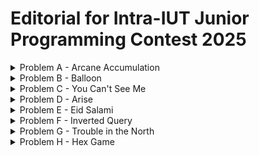 # Editorial for Intra-IUT Junior Programming Contest 2025

<details>
<summary>Problem A - Arcane Accumulation</summary>

Problem Setter: [Jannatul Fardus Rakhi](https://codeforces.com/profile/sectumsemprra)

Difficulty: Medium-Hard

Tag(s): Greedy

<details>
<summary> Hint 1</summary>

You only need the final total magical potential, not the entire lineup of wizards.

</details>

<details>
<summary> Hint 2</summary>

Focus on the effect of the spell, not the entire cloning process.

</details>

<details>
<summary> Hint 3</summary>

What would be the optimal strategy for $k = 1$?

</details>

<details>
<summary> Hint 4</summary>

Only the original wizards' clones survive. Since clones of clones do not survive, it's easier to think of them as not being created in the first place.

</details>

<details>
<summary> Hint 5</summary>

Even though a cloned wizard can cast the spell, the effect of a clone casting the spell is identical to the first original wizard to his right casting it. So it's easier to not consider clones among candidates who can cast the spell.

</details>

<details>
<summary>Solution</summary>

Let's begin by understanding what happens when the **Cloning Spell** is used **once**.

When the _i-th_ wizard casts the spell:

- All _original_ wizards from position $1$ to $(i - 1)$ are cloned.
- These clones are inserted immediately before wizard $i$.
- The rest shift right accordingly.
- The overall effect of the spell is that a **segment** (prefix) of original wizards are cloned and added to the lineup.
- The cloned segment adds $(a_1 + \dots + a_{i - 1})$ to the total magical potential. This is exactly the **prefix sum** of the array up to index $(i - 1)$, i.e., $prefixSum[i - 1]$.

---

Imagine you're allowed to **cast the spell only once**. To get the **maximum benefit**, you'd want to clone the segment of wizards with the **largest possible prefix sum**.

So:

- Consider $prefixSum[0] = 0$.
- For every $i$ from $1$ to $n$, compute $prefixSum[i] = \sum_{j=1}^{i} (a_j) = prefixSum[i - 1] + a_i$.
- Try every $i$ from $1$ to $n$, and choose the maximum value $prefixSum[i - 1]$.
- This value is the **gain** from one spell. Add it to $prefixSum[n]$ to get the final magical potential.
- Notice that you cannot get $prefixSum[n]$ as gain because nobody can make a clone of the last wizard.

---

Now what happens when you can cast the spell **up to $k$ times**?

Here's the key insight:

- Clones **can't be cloned** again.
- Whenever a spell is cast, the new wizards added to the lineup (and survive) will always be a **segment** (prefix) of the original wizard lineup.

Thus:

- The **gain from each additional spell** is **fixed** once you pick the best wizard $i$.
- So if you pick the best $i$, you can gain $prefixSum[i - 1]$ from each of the $k$ spells.

---

Final Formula:

- Let
  $\text{initialSum} = \sum_{i = 1}^{n } (a_i) = prefixSum[n]$

- Let
  $\text{maxPrefixSum} = \max(\text{prefixSum}[0], \text{prefixSum}[1], \dots, \text{prefixSum}[n - 1])$

Then, the total magical potential after applying the cloning spell up to $k$ times is given by:

$\large\text{answer} = \text{initialSum} + k \times \text{maxPrefixSum}$

Time Complexity = $O(n)$

**P.S.: The witches won the fight because all wizards must die.**

# Code

```cpp
#include <bits/stdc++.h>
using namespace std;
#define ll long long

int main() {
   ios::sync_with_stdio(0);
   cin.tie(0);

   ll t = 1;
   cin >> t;

   while (t--) {
       ll n, k;
       cin >> n >> k;

       vector<ll> wizards(n+1);
       ll initialSum = 0;

       for (ll i = 1; i <= n; i++) {
           cin >> wizards[i];
           initialSum += wizards[i];
       }

       vector<ll> prefixSum(n+1);
       prefixSum[1] = wizards[1];

       for (ll i = 1; i <= n; i++) {
           prefixSum[i] = prefixSum[i - 1] + wizards[i];
       }

       ll maxPrefixSum = 0;
       for (ll i = 1; i <= n - 1; i++) {
           maxPrefixSum = max(maxPrefixSum, prefixSum[i]);
       }

       ll answer = initialSum + k * maxPrefixSum;
       cout << answer << endl;
   }

   return 0;
}
```

</details>
</details>
</details>

<details>
<summary>Problem B - Balloon</summary>

Problem Setter: [Reaz Hassan Joarder](https://codeforces.com/profile/ssshanto)

Difficulty: Giveaway

<details>
<summary>Hint</summary>

This problem has no input.

</details>

<details>
<summary>Solution</summary>

You can implement the decryption algorithm. But since the answer is fixed, it is easier to decrypt it by yourself using a pen and paper. Then, simply print the decrypted string.

---

Let's go through this _tough_ problem step-by-step. The encrypted string that you are given is `"NILE LE A BAMVOOG"`. Keeping the spaces and vowels in their original positions, and masking out the consonants yields a skeleton of the form `_I_E _E A _A__OO_`.  
Here, the original sequence of the filtered consonants is `[N, L, L, B, M, V, G]`, which upon being reversed, as per the encryption scheme, becomes `[G, V, M, B, L, L, N]`. Now, fill in the blank boxes of the skeleton string with the consonants in the order that they appear in the inverted sequence, and—voilà!—you obtain the answer `"GIVE ME A BALLOON"`.

<details>
<summary>Code</summary>

```cpp
#include <bits/stdc++.h>
using namespace std;

int main()
{
    cout << "GIVE ME A BALLOON";
}
```

</details>

<details>
<summary>Code</summary>

```cpp
#include <bits/stdc++.h>
using namespace std;

#define fastio ios_base::sync_with_stdio(0); cin.tie(0)
using LL = long long;

bool isVowel(char ch)
{
    return ch == 'A' || ch == 'E' || ch == 'I' || ch == 'O' || ch == 'U';
}

void pre()
{
    fastio;
}

void solve(int tc)
{
    string str = "NILE LE A BAMVOOG";
    string consonants;

    int i, j, n = str.size();
    char ch;

    for(i = 0; i < n; i++)
    {
        ch = str[i];

        if(!isVowel(ch) && ch != ' ')
        {
            str[i] = '_';
            consonants += ch;
        }
    }

    reverse(consonants.begin(), consonants.end());

    // Check out the masked string and reversed consonants
    // cout << str << '\n' << consonants << '\n';

    j = 0;
    for(i = 0; i < n; i++)
    {
        ch = str[i];

        if(ch == '_')
        {
            str[i] = consonants[j];
            ++j;
        }
    }

    cout << str;
}

signed main()
{
    pre();

    int tc, tt = 1;
    //cin >> tt;

    for(tc = 1; tc <= tt; tc++)
    {
        solve(tc);
        cout << '\n';
    }

    return 0;
}
```

</details>
</details>
</details>

<details>
<summary>Problem C - You Can't See Me</summary>

Problem Setter: [Sabbir Ahmed](https://cse.iutoic-dhaka.edu/profile/sabbir/)

Difficulty: Easy

Tag(s): Math

<details>
<summary>Hint 1</summary>

What happens with a single convolution layer?  
If you apply a kernel of size $k$ to an image, how many input pixels does a single output pixel depend on?

</details>

<details>
<summary>Hint 2</summary>

How does the receptive field grow with each layer?  
If you stack two convolution layers, each with kernel size $k_1$ and $k_2$, how does the receptive field of the output pixel relate to the previous layer?

</details>

<details>
<summary>Hint 3</summary>

Can you find a pattern or a recurrence relationship?

</details>

<details>
<summary>Solution</summary>

The **Manhattan distance** between two points $(x_1, y_1)$ and $(x_2, y_2)$ is defined as $|x_1 - x_2| + |y_1 - y_2|$.

For a square kernel of size $k_i \times k_i$, the top-left and bottom-right corners are $(0, 0)$ and $(k_i - 1, k_i - 1)$, so the Manhattan distance between them is $2(k_i - 1)$. This is how far apart two corners of the receptive field become after one layer.

If you apply $n$ layers with kernel sizes $k_1, k_2, \dots, k_n$, the total Manhattan distance from the top-left to bottom-right of the receptive field is $\sum_{i=1}^{n} 2(k_i - 1)$.

Now, suppose the final receptive field is a square of side length $L$. Its top-left and bottom-right corners are $(0, 0)$ and $(L - 1, L - 1)$, so their Manhattan distance is $2(L - 1)$.

Equating this with the total distance, we get $2(L - 1) = \sum_{i=1}^{n} 2(k_i - 1)$. Solving this equation gives: $\boxed{L = \sum_{i=1}^{n}(k_i - 1) + 1}$

This is the side length of the final receptive field.

<details>
<summary>Code</summary>

```cpp
#include <bits/stdc++.h>
using namespace std;

#define fastio ios_base::sync_with_stdio(0); cin.tie(0)

using LL = long long;



void pre()
{
    fastio;
}

void solve(int tc)
{
    int i, n;
    cin >> n;

    vector<int> k(n);
    for(auto &it: k) cin >> it;

    LL d = 0;
    for(i = 0; i < n; i++) d += k[i] - 1;

    cout << d + 1;
}

signed main()
{
    pre();

    int tc, tt = 1;
    cin >> tt;

    for(tc = 1; tc <= tt; tc++)
    {
        // cout << "Case " << tc << ": ";
        solve(tc);
        cout << endl;
    }

    return 0;
}
```

</details>
</details>

<details>
<summary>Hint 4</summary>
The kernels are square and so is the receptive field.
</details>

<details>
<summary>Hint 5</summary>
Think in 1D instead of 2D for easy understanding.
</details>

<details>
<summary>Alternate Solution</summary>

Our objective is to determine the size of the receptive field at the input layer (denoted as $r_0$). How should we approach this?

If we carefully examine the illustration given in the problem statement, we can observe a hierarchical or _"pyramidal"_ relationship between the receptive field sizes of successive layers. Specifically, each layer’s receptive field is built upon the receptive field of the previous layer, expanding outward as we move closer to the input. This pattern can be leveraged to express the receptive field at any layer in terms of the layers above it, ultimately leading us to a general formula for $r_0$.

To make the problem even more approachable, let's visualize our neural network as a sequence of 1-dimensional convolutional layers. This simplification is valid because convolutional kernels are usually symmetric across their dimensions. Even in cases with asymmetric kernels, the same reasoning can be applied independently to each dimension. With that in mind, let’s consider a straightforward 1D convolutional neural network:

![1dConv](images/1D_conv_example_whitebg.png)

Each layer’s receptive field builds on the previous layer, expanding outward. If we consider the receptive field size at layer $i$ as $r_i$, then we can express:  
$r_{i-1} = (k_i - 1) + r_i$

Since the output layer has a receptive field of $r_n = 1$, we can work backwards:

$r_{n-1} = r_n + (k_n - 1) = 1 + (k_n - 1) = k_n$\
$r_{n-2} = r_{n-1} + (k_{n-1} - 1) = k_n + k_{n-1} - 1$\
$r_{n-3} = r_{n-2} + (k_{n-2} - 1) = k_n + k_{n-1} + k_{n-2} - 2$\
$\vdots$\
$r_0 = \sum_{i=1}^n k_i - (n - 1) = \sum_{i=1}^n k_i - n + 1$

Thus, we obtain $r_0$, which is the receptive field at Layer 0.

<details>
<summary>Code</summary>

```cpp
#include <bits/stdc++.h>
using namespace std;

#define Godspeed                ios_base::sync_with_stdio(0);cin.tie(NULL)
#define urs(r...)               typename decay<decltype(r)>::type
#define REP(i,b)                for(urs(b) i=0;i<b;i++)
#define all(a)                  a.begin(),a.end()
#define Bye                     return 0
#define ll                      long long

int main()
{
    Godspeed;
    int Tests=1;
    cin>>Tests;
    while(Tests--)
    {
        ll n;
        cin>>n;
        vector<ll>k(n);
        REP(i,n)
        {
            cin>>k[i];
        }
        cout<<accumulate(all(k),0LL)-n+1<<endl;
    }
    Bye;
}
```

</details>
</details>
</details>

<details>
<summary>Problem D - Arise</summary>

Problem Setter: [Akib Haider](https://codeforces.com/profile/_akibhaider_)

Difficulty: Medium

Tag(s): Brute Force, Implementation, Strings, Data Structures

<details>
<summary>Hint 1</summary>

Read the input constraints carefully.

</details>

<details>
<summary>Hint 2</summary>

Have you heard of **brute force**? What will the time complexity of brute force approach here considering all queries and total word length?

</details>

<details>
<summary>Solution</summary>

This problem can be solved using a brute-force approach.

The main task is to check whether a given string (a soldier’s name) appears in a straight line in a 2D grid. Since the grid size is small (the total number of characters is at most 1000 across all test cases), it is efficient enough to simply check **every possible starting position** in the grid and try to match the string in **each of the 8 directions** (horizontal, vertical, and both diagonals).

For each name:

- Start at every position in the grid.
- For each direction from the 8 possible directions, try to match each character in the string.
- If the full string matches without going out of bounds, count it.

While the algorithm is simple, the code can become very large unless written in a clean way. The implementation can be made much cleaner and more manageable by using **functions**. Repeating the same block of code in multiple places is bad practice. Function improves readability, reduces the chance of errors, and makes debugging and testing easier.

**Overall Time Complexity :** $O(q × n × m × w)$

**Parameter Definitions**

| Parameter | Description                     |
| --------- | ------------------------------- |
| $q$       | Number of queries               |
| $n$       | Number of rows in the grid      |
| $m$       | Number of columns in the grid   |
| $w$       | Sum of characters to be queried |

<details>
<summary>Code</summary>

```cpp
#include <bits/stdc++.h>
using namespace std;

#define fastio ios_base::sync_with_stdio(0); cin.tie(0)
using LL = long long;

bool foundInLine(vector<string>& grid, string& str, int sx, int sy, int dx, int dy)
{
    int k, l = str.size(), n = grid.size(), m = grid[0].size();
    int x, y, kx, ky;

    for(k = 0; k < l; k++)
    {
        kx = k * dx;
        ky = k * dy;

        x = sx + kx;
        y = sy + ky;

        if(x < 0) return 0;
        if(y < 0) return 0;

        if(x >= n) return 0;
        if(y >= m) return 0;

        if(grid[x][y] != str[k]) return 0;
    }

    return 1;
}

bool foundInGrid(vector<string>& grid, string& str)
{
    int i, j, n = grid.size(), m = grid[0].size();

    for(i = 0; i < n; i++)
    {
        for(j = 0; j < m; j++)
        {
            if(foundInLine(grid, str, i, j, 1, 0)) return 1;
            if(foundInLine(grid, str, i, j, -1, 0)) return 1;
            if(foundInLine(grid, str, i, j, 0, 1)) return 1;
            if(foundInLine(grid, str, i, j, 0, -1)) return 1;
            if(foundInLine(grid, str, i, j, 1, 1)) return 1;
            if(foundInLine(grid, str, i, j, 1, -1)) return 1;
            if(foundInLine(grid, str, i, j, -1, 1)) return 1;
            if(foundInLine(grid, str, i, j, -1, -1)) return 1;
        }
    }
    return 0;
}

void pre()
{
    fastio;
}

void solve(int tc)
{
    int n, m;
    cin >> n >> m;

    vector<string> grid(n);
    for(auto &row: grid) cin >> row;

    int q, cnt = 0;
    string str;
    cin >> q;

    while(q--)
    {
        cin >> str;
        cnt += foundInGrid(grid, str);
    }
    cout << cnt;
}

int main()
{
    pre();

    int tc, tt = 1;
    cin >> tt;

    for(tc = 1; tc <= tt; tc++)
    {
        solve(tc);
        cout << '\n';
    }
    return 0;
}
```

</details>
</details>

<details>
<summary>Alternate Solution 1</summary>

Instead of manually scanning the grid in 8 directions for every string, you can flatten the grid into a single _text_ string that contains all the lines — rows, columns, diagonals — separated by delimiters (e.g., commas, underscores, or dollar signs) that are guaranteed not to occur in the grid.

Steps:

- Build one string that contains:
  - All rows (left-to-right)
  - All columns (top-to-bottom)
  - All diagonals (top-left to bottom-right and top-right to bottom-left)
- Reverse the entire string to handle all 8 directions.
- For each soldier name, check whether it appears as a substring in the flattened text.

<details>
<summary>Code</summary>

```cpp
#include <bits/stdc++.h>
using namespace std;

#define fastio ios_base::sync_with_stdio(0); cin.tie(0)
using LL = long long;

void gridToText(vector<string>& grid, string& text)
{
    int i, j, k, n = grid.size(), m = grid[0].size();
    char sep = ' ';

    // Left to Right
    for(i = 0; i < n; i++)
    {
        for(j = 0; j < m; j++)
        {
            text.push_back(grid[i][j]);
        }

        text.push_back(sep);
    }

    // Top to Bottom
    for(j = 0; j < m; j++)
    {
        for(i = 0; i < n; i++)
        {
            text.push_back(grid[i][j]);
        }

        text.push_back(sep);
    }

    // Top-Left to Bottom-Right
    for(i = 0; i < n; i++)
    {
        for(k = 0; i + k < n && k < m; k++)
        {
            text.push_back(grid[i + k][k]);
        }

        text.push_back(sep);
    }
    for(j = 1; j < m; j++)
    {
        for(k = 0; k < n && j + k < m; k++)
        {
            text.push_back(grid[k][j + k]);
        }

        text.push_back(sep);
    }

    // Bottom-Left to Top-Right
    for(i = 0; i < n; i++)
    {
        for(k = 0; i - k >= 0 && k < m; k++)
        {
            text.push_back(grid[i - k][k]);
        }

        text.push_back(sep);
    }
    for(j = 1; j < m; j++)
    {
        for(k = 0; k < n && j + k < m; k++)
        {
            text.push_back(grid[n - 1 - k][j + k]);
        }

        text.push_back(sep);
    }

    string rev = text;
    rev.pop_back(); // remove last sep
    reverse(rev.begin(), rev.end());
    text = text + rev;
}

bool foundInText(string& text, string& pattern)
{
    int i, j, n = text.size(), m = pattern.size();
    string window;

    for(i = 0; i < n; i++)
    {
        window = text.substr(i, m);
        if(window == pattern) return 1;
    }

    return 0;
}


void pre()
{
    fastio;
}

void solve(int tc)
{
    int n, m;
    cin >> n >> m;

    vector<string> grid(n);
    for(auto &row: grid) cin >> row;

    string text, soldier;
    gridToText(grid, text);

    // Check out how the text looks
    // cout << text << '\n';

    int i, q, cnt = 0;
    cin >> q;

    while(q--)
    {
        cin >> soldier;
        cnt += foundInText(text, soldier);
    }

    cout << cnt;
}

int main()
{
    pre();

    int tc, tt = 1;
    cin >> tt;

    for(tc = 1; tc <= tt; tc++)
    {
        solve(tc);
        cout << '\n';
    }

    return 0;
}
```

</details>
</details>
 
<details>
<summary>Alternate Solution 2</summary>
           
Let's consider a situation where soldier names to be queried are: "L", "Leo", "Leon", "Leonardo"! Notice that "L", "Leo", "Leon" are all prefixes of "Leonardo", thus forming a progressive sequence. In a naive brute-force approach, all common characters in a progressive sequence (such as the earlier case) are overcounted. Iterating over the characters in "Leonardo" is enough. To counter this situation, among many other approaches, one simpler solution is to store the words in a dictionary-like structure using a data structure called a "Prefix Tree" or "Trie".

The key idea is to iterate only over the longer word (Leonardo) and mark the end positions of other words (L at index 0, Leo at index 2, Leon at index 3). Then, one iteration over the characters in the longer word is sufficient—prefixes are searched on the fly!

This will reduce the worst case time complexity in a significant way

From $O(q * n * m * w)$ to $O(n * m * maxWordLength + s * avgWordLength)$ using **Trie**

[Go through this tutorial on Trie if you are interested](https://www.geeksforgeeks.org/introduction-to-trie-data-structure-and-algorithm-tutorials/) (Highly encouraged)

<details>
<summary>Code</summary>

```cpp
#include <bits/stdc++.h>
using namespace std;

#define fastio ios_base::sync_with_stdio(0); cin.tie(0)
using LL = long long;

const int dx[] = {1, -1, 0, 0, 1, 1, -1, -1};
const int dy[] = {0, 0, 1, -1, 1, -1, 1, -1};

struct TrieNode {
    unordered_map<char, TrieNode*> children;
    bool isEnd = false;
};

class Trie {
public:
    TrieNode* root;
    Trie() { root = new TrieNode(); }

    void insert(const string& word) {
        TrieNode* node = root;
        for (char c : word) {
            if (!node->children.count(c))
                node->children[c] = new TrieNode();
            node = node->children[c];
        }
        node->isEnd = true;
    }

    bool markFound(const string& word) {
        TrieNode* node = root;
        for (char c : word) {
            if (!node->children.count(c)) return false;
            node = node->children[c];
        }
        if (node->isEnd) {
            node->isEnd = false;  // mark as used
            return true;          // first time found
        }
        return false;             // already found before
    }
};

int n, m;
vector<string> grid;
Trie trie;
int ans;

void searchFrom(int x, int y, int dirX, int dirY) {
    TrieNode* node = trie.root;
    string word = "";

    for (int step = 0; step < 1000; ++step) {
        if (x < 0 || x >= n || y < 0 || y >= m) break;
        char c = grid[x][y];
        if (!node->children.count(c)) break;

        node = node->children[c];
        word += c;

        if (node->isEnd) {
            if (trie.markFound(word)) {
                ans++;
            }
        }

        x += dirX;
        y += dirY;
    }
}

void solve() {
    cin >> n >> m;
    grid.resize(n);
    for (auto& row : grid) cin >> row;

    int q;
    cin >> q;
    trie = Trie();
    ans = 0;

    string word;
    while(q--) {
        cin >> word;
        trie.insert(word);
    }

    for (int i = 0; i < n; ++i) {
        for (int j = 0; j < m; ++j) {
            for (int d = 0; d < 8; ++d) {
                searchFrom(i, j, dx[d], dy[d]);
            }
        }
    }

    cout << ans << '\n';
}

int main() {
    fastio;
    int t;
    cin >> t;
    while (t--) {
        solve();
    }
    return 0;
}
```

</details>
</details>

</details>

<details>
<summary>Problem E - Eid Salami</summary>

Problem Setter: [Irfanur Rahman Rafio](https://codeforces.com/profile/Rafio)

Difficulty: Hard

Tag(s): Greedy, Binary Search

<details>
<summary>Hint 1</summary>

First, focus on finding an optimal visiting order. Once you have that, calculating the minimum loan is easy.

</details>

<details>
<summary>Hint 2</summary>

Check out the sample test cases. For every cases, find the order of visiting houses and try to understand what is going on.

</details>

<details>
<summary>Hint 3</summary>

When a system has too many moving parts, you should first try to isolate their effects.  
For this problem, analyze special cases like:

- Zunaid has to give the same amount in every house.
- Zunaid will receive the same amount in every house.
- The delta (receive - give) is the same for all houses.

</details>

<details>
<summary>Hint 4</summary>

If Zunaid took loans whenever needed instead of a single large loan at the beginning, the total amount borrowed would remain the same.

</details>

<details>
<summary>Hint 5</summary>

It is always optimal to visit _delta-positive_ houses before _delta-negative_ houses.

</details>

<details>
<summary>Hint 6</summary>

What to do if all the houses are _delta-positive_ or all the houses are _delta-negative_?

</details>

<details>
<summary>Solution</summary>

At first, let's define some terms formally:

- For the $i$-th house, $\delta_i = r_i - g_i$
- A house is _delta-positive_ if $\delta_i > 0$
- A house is _delta-negative_ if $\delta_i < 0$

---

The first key insight is that there is _no reason whatsoever_ to visit a delta-negative house before a delta-positive one. Every house must be visited eventually. So, if Zunaid visits a delta-negative house early, he reduces his balance. This is never good.  
Visiting a delta-positive house afterward will still require him to give $g_i$ before receiving anything, which means the earlier balance reduction may force him to borrow more. The opposite order — visiting delta-positive houses first — helps increase the balance before visiting any other house.

So, all delta-positive houses should be visited before any delta-negative house.

---

Now, among the delta-positive houses, the goal is to make sure Zunaid can visit them with the smallest possible initial loan. Even though all these houses are profitable in the long run, Zunaid still has to give $g_i$ before he gets $r_i$. Therefore, among these, it makes sense to visit the houses that require the _least_ upfront money first. That way, Zunaid starts with visits that are cheap but profitable, which gradually builds up his balance. Then, when he reaches a house where he has to give a large $g_i$, his previous profit may already be enough to cover it, saving him from taking a large loan.

Hence, the delta-positive houses should be visited in _ascending_ order of $g_i$.

---

The ordering among delta-negative houses is less obvious. But it turns out that the way you order them can make a significant difference in how deep the balance goes below zero — and therefore how much Zunaid has to borrow.

Here are some observations:

- All delta-negative houses _must_ be visited eventually. None of them can be avoided and each will reduce the balance.
- If the receiving amount is the same for all delta-negative houses, the order doesn't matter.
- The money received from the _last_ house doesn't help at all.
- Similarly, the money received from the _second last_ house can only help in the last house.
- So, if there is a house from where Zunaid can receive a large amount of money, Zunaid should visit it early so that he can use that money. Even if Zunaid has to give a large amount to that house first, delaying it doesn't help at all. In fact, visiting other delta-negative houses will reduce his balance and make the situation worse.

Therefore, among delta-negative houses, it's best to visit first the ones where Zunaid receives more money. This gives him some balance to work with before facing the next loss.

So, delta-negative houses should be visited in _descending_ order of $r_i$.

---

Once the visiting order is fixed using the above rules, simulate the journey:

- Start with a balance of zero.
- At each house:
  - Subtract $g_i$ from the balance.
  - If the balance becomes negative, track how far below zero it goes — this represents how much loan Zunaid would have needed at the start.
  - Then add $r_i$ to the balance.
- The minimum required loan is the _maximum magnitude of the negative balance_ at any point during the simulation.

This method gives you the answer directly. Alternatively, you could design a function that checks whether a loan of $x$ is sufficient and binary search for the smallest such $x$.

---

**Summary of Strategy**:

1. Split the houses into delta-positive and delta-negative. Houses with $\delta_i = 0$ can be considered either delta-positive or delta-negative, but not both.
2. Sort:
   - Delta-positive houses by increasing $g_i$.
   - Delta-negative houses by decreasing $r_i$.
3. Visit all delta-positive houses first, then all delta-negative houses.
4. Simulate the journey and find the minimum required loan.

---

$\text{Time Complexity for sorting} = O(n \log(n))$  
$\text{Time Complexity for calculating loan directly} = O(n)$  
$\text{Overall Time Complexity} = O(n \log(n) + n) = O(n \log(n))$

With the binary search approach, the time complexity of the checking function is $O(n)$. The function needs to be called $O(\log(m))$ times where $m$ is the maximum possible loan. For the given constraints, it would be $2 \times 10^{14}$.  
$\text{Overall Time Complexity} = O(n \log(n) + n \log(m)) = O(n \log(m))$

<details>
<summary>Proof</summary>

The correctness of the strategy can be proven by proving three claims.

---

Before proving any of the claims, let's establish the premise of the argument.

Suppose there are two houses:

- $(g_1, r_1)$ with $\delta_1 = r_1 - g_1$
- $(g_2, r_2)$ with $\delta_2 = r_2 - g_2$

Two visiting orders can be considered.

_Option 1:_ Visit $(g_1, r_1)$ before $(g_2, r_2)$  
Balance timeline: $[x, x - g_1, x + \delta_1, x + \delta_1 - g_2, x + \delta_1 + \delta_2]$  
Minimum balance: $\min(x - g_1, x + \delta_1 - g_2)$

_Option 2:_ Visit $(g_2, r_2)$ before $(g_1, r_1)$  
Balance timeline: $[x, x - g_2, x + \delta_2, x + \delta_2 - g_1, x + \delta_1 + \delta_2]$  
Minimum balance: $\min(x - g_2, x + \delta_2 - g_1)$

**The optimal choice is the one that maximizes the minimum balance.**

---

_Claim 1: Delta-positive houses must be visited before delta-negative houses._

Assume $\delta_1 > 0$ and $\delta_2 < 0$.

Now,

- $x + \delta_2 - g_1 < x - g_1$ $[\because \delta_2 < 0]$
- $x - g_2 < x + \delta_1 - g_2$ $[\because \delta_1 > 0]$

Clearly, both terms in Option 1 have a smaller counterparts in Option 2. Hence, the minimum balance in Option 2 is strictly smaller, meaning a higher loan would be required. Therefore, Option 1 is better.

---

_Claim 2: Among delta-positive houses, those with smaller $g_i$ must be visited earlier._

Assume both $\delta_1, \delta_2 > 0$ and $g_1 < g_2$.

Now,

- $x - g_2 < x - g_1$ $[\because g_1 < g_2]$,
- $x - g_2 < x + d_1 - g_2$ $[\because \delta_1 > 0]$

Both terms in Option 1 have a smaller counterpart in Option 2. So, the minimum balance in Option 2 is smaller. Therefore, Option 1 is better.

---

_Claim 3: Among delta-negative houses, those with larger $r_i$ must be visited earlier._

Assume both $\delta_1, \delta_2 < 0$ and $r_1 > r_2$.

Now,

- $x + \delta_2 - g_1 = x + \delta_1 + \delta_2 - r_1$
- $x + \delta_1 - g_2 = x + \delta_1 + \delta_2 - r_2$
- $x + \delta_2 - g_1 < x + \delta_1 - g_2$ $[\because r_1 > r_2]$
- $x + \delta_2 - g_1 < x - g_1$ $[\because \delta_2 < 0]$

Both terms in Option 1 have a smaller counterpart in Option 2. So, the minimum balance in Option 2 is smaller. Therefore, Option 1 is better.

</details>

<details>
<summary>Code</summary>

```cpp
#include <bits/stdc++.h>
using namespace std;

#define fastio ios_base::sync_with_stdio(0); cin.tie(0)

using LL = long long;

bool comp(pair<int,int> p1, pair<int,int> p2)
{
    auto [g1, r1] = p1; // g1 = p1.first; r1 = p1.second;
    auto [g2, r2] = p2;

    int delta1 = r1 - g1, delta2 = r2 - g2;

    if(delta1 > 0 && delta2 > 0) return g1 < g2; // Sort delta-positive houses by ascending order of giving amount
    if(delta1 <= 0 && delta2 <= 0) return r1 > r2; // Sort delta-negative houses by descending order of receiving amount
    return delta1 > delta2; // Visit delta-positive houses before delta-negative houses
}

bool enough(vector<pair<int,int>>& v, LL loan)
{
    int give, receive;
    LL balance = loan;

    for(auto it: v)
    {
        give = it.first;
        receive = it.second;

        balance -= give;

        if(balance < 0) return 0;

        balance += receive;
    }

    return 1;
}



void pre()
{
    fastio;


}

void solve(int tc)
{
    int i, n;
    cin >> n;

    vector<pair<int,int>> v(n);
    for(auto &it: v) cin >> it.first; // for(i = 0; i < n; i++) cin >> v[i].first;
    for(auto &it: v) cin >> it.second;

    sort(v.begin(), v.end(), comp);

    LL lo = 0, hi = 2e14, mid;
    while(lo <= hi)
    {
        mid = (lo + hi) / 2;

        if(enough(v, mid)) hi = mid - 1;
        else lo = mid + 1;
    }

    cout << lo;
}

signed main()
{
    pre();

    int tc, tt = 1;
    cin >> tt;

    for(tc = 1; tc <= tt; tc++)
    {
        // cout << "Case " << tc << ": ";
        solve(tc);
        cout << endl;
    }

    return 0;
}
```

</details>

<details>
<summary>Code</summary>

```cpp
#include <bits/stdc++.h>
using namespace std;

#define fastio ios_base::sync_with_stdio(0); cin.tie(0)

using LL = long long;

bool comp(pair<int,int> p1, pair<int,int> p2)
{
    auto [g1, r1] = p1;
    auto [g2, r2] = p2;

    int delta1 = r1 - g1, delta2 = r2 - g2;

    if(delta1 > 0 && delta2 > 0) return g1 < g2;
    if(delta1 <= 0 && delta2 <= 0) return r1 > r2;
    return delta1 > delta2;
}



void pre()
{
    fastio;


}

void solve(int tc)
{
    int i, n;
    cin >> n;

    vector<pair<int,int>> v(n);
    for(auto &it: v) cin >> it.first;
    for(auto &it: v) cin >> it.second;
    sort(v.begin(), v.end(), comp);

    LL balance = 0, ans = 0;

    for(auto [give, receive]: v)
    {
        balance -= give;
        ans = max(ans, -balance);
        balance += receive;
    }

    cout << ans;
}

signed main()
{
    pre();

    int tc, tt = 1;
    cin >> tt;

    for(tc = 1; tc <= tt; tc++)
    {
        // cout << "Case " << tc << ": ";
        solve(tc);
        cout << endl;
    }

    return 0;
}
```

</details>

</details>
</details>
</details>

<details>
<summary>Problem F - Inverted Query</summary>

Problem Setter: [Mahiul Kabir](https://codeforces.com/profile/the-NerdNinja)

Difficulty: Easy-Medium

Tags: Range Query, Data Structures

<details>
<summary>Hint 1</summary>

How can you find the maximum absolute difference of any two elements of a set $S$ with size at least 2?

<details>
<summary>Answer</summary>

The maximum absolute difference is: $\max(S) - \min(S)$.

<details>
<summary>Explanation</summary>

Suppose you want to maximize the expression $x - y$ where $x$ and $y$ are elements from the set. To make this as large as possible, you should pick $x$ to be as large as possible (i.e., $\max(S)$) and $y$ to be as small as possible (i.e., $\min(S)$).

</details>
</details>
</details>

<details>
<summary>Hint 2</summary>

What are you left with when you remove the subarray $[l, r]$ from the array?

<details>
<summary>Answer</summary>

You're left with a prefix and a suffix.

<details>
<summary>Explanation</summary>

Let the universal set be the natural numbers $\mathbb{N}$.

Define two subsets:

- $A = [1, n] \subset \mathbb{N}$ — indices of the array
- $R = [l, r] \subset A$ — indices to remove

Then the remaining indices are: $A \setminus R = [1, l - 1] \cup [r + 1, n]$

Indices $[1, l - 1]$ form a prefix and $[r + 1, n]$ form a suffix.

</details>
</details>
</details>

<details>
<summary>Solution</summary>

After removing the range $[l, r]$, the remaining elements are in indices in: $[1, l - 1] \cup [r + 1, n]$

From this set, you need to find the **maximum absolute difference**, which is: $\max(\text{remaining}) - \min(\text{remaining})$

---

If you use brute-force to find the maximum and minimum for each query, that takes $O(n)$ time per query, and $O(q \times n)$ in total. This is too slow for large $n$ and $q$.

So you need a faster way to find the maximum and minimum in the remaining part of the array.

---

Here's a helpful idea: both $\min$ and $\max$ operations are **associative**:

$\min(a, b, c) = \min(\min(a, b), c)$  
$\max(a, b, c) = \max(\max(a, b), c)$

This means if you want the minimum value among two ranges, you can compute the minimum in each range separately and then take the minimum of those two results.

Formally,
$\min(A_{1}, \dots, A_{l - 1}, A_{r + 1}, \dots, A_{n}) = \min(\min(A_{1}, \dots, A_{l - 1}),\ \min(A_{r + 1}, \dots, A_{n}))$  
And same goes for the maximum.

---

Now you know that you don’t need to traverse the entire remaining range every time. If you somehow **already know** the minimum and maximum in these prefix and suffix parts, you can combine them in constant time.

To make this efficient, precompute the following four arrays in $O(n)$:

- $\text{prefMin}[i] = \min(A_1, A_2, \dots, A_i)$
- $\text{prefMax}[i] = \max(A_1, A_2, \dots, A_i)$
- $\text{suffMin}[i] = \min(A_i, A_{i+1}, \dots, A_n)$
- $\text{suffMax}[i] = \max(A_i, A_{i+1}, \dots, A_n)$

This preprocessing takes $O(n)$ time and memory.

<details>
<summary>Explanation</summary>

- $\text{prefMin}[1] = \text{prefMax}[1] = A_1$
- $\text{suffMin}[n] = \text{suffMax}[n] = A_n$

For $i > 1$:

- $\text{prefMin}[i] = \min(\text{prefMin}[i-1], A_i)$
- $\text{prefMax}[i] = \max(\text{prefMax}[i-1], A_i)$

For $i < n$:

- $\text{suffMin}[i] = \min(\text{suffMin}[i+1], A_i)$
- $\text{suffMax}[i] = \max(\text{suffMax}[i+1], A_i)$

</details>

---

Then for any query $(l, r)$, compute the answer in constant time:

```cpp
min_val = min(pref_min[l - 1], suf_min[r + 1]);
max_val = max(pref_max[l - 1], suf_max[r + 1]);
answer = max_val - min_val;
```

<details>
<summary>Edge Cases</summary>

- If $l = 1$, then there’s no prefix — use only the suffix.
- If $r = n$, then there’s no suffix — use only the prefix.
- If less than two elements are remaining, the answer is $-1$.
</details>

---

$\text{Time Complexity for preprocessing} = O(n)$  
$\text{Time Complexity for answering each query} = O(1)$  
$\text{Overall Time Complexity} = O(n + q)$

</details>

<details>
<summary>Code</summary>

```cpp
#include <bits/stdc++.h>
using namespace std;

void solve() {
    int n, q;
    cin >> n >> q;
    vector<int> A(n+2);
    for (int i = 1; i <= n; i++)
        cin >> A[i];

    const int INF = 1e9 + 5;
    vector<int> pref_min(n+2, INF), pref_max(n+2, -INF);
    vector<int> suff_min(n+2, INF), suff_max(n+2, -INF);

    // Build prefix
    for (int i = 1; i <= n; i++) {
        pref_min[i] = min(pref_min[i-1], A[i]);
        pref_max[i] = max(pref_max[i-1], A[i]);
    }
    // Build suffix
    for (int i = n; i >= 1; i--) {
        suff_min[i] = min(suff_min[i+1], A[i]);
        suff_max[i] = max(suff_max[i+1], A[i]);
    }

    while (q--) {
        int l, r;
        cin >> l >> r;

        int outside_min = INF, outside_max = -INF;
        int outside_count = 0;

        // prefix part [1..l-1]
        if (l > 1) {
            outside_min = min(outside_min, pref_min[l-1]);
            outside_max = max(outside_max, pref_max[l-1]);
            outside_count += (l-1);
        }
        // suffix part [r+1..n]
        if (r < n) {
            outside_min = min(outside_min, suff_min[r+1]);
            outside_max = max(outside_max, suff_max[r+1]);
            outside_count += (n - r);
        }

        if (outside_count < 2) {
            cout << -1 << "\n";
        } else {
            cout << (outside_max - outside_min) << "\n";
        }
    }
}

int main(){
  int tc; cin >> tc;
  while(tc--) solve();
}

```

</details>

</details>
</details>
</details>

<details>
<summary>Problem G - Trouble in the North</summary>

Problem Setter: [Abdullah Abrar](https://codeforces.com/profile/lelbaba)

Difficulty: Easy

Tag(s): Math

<details>
<summary>Hint</summary>

Construct four simultaeneous equations and find the four unknown values.

</details>

<details>
<summary>Solution</summary>

Let's denote the actual influence values as:  
$A = \text{Shabab's influence}$  
$B = \text{Hamim's influence}$  
$C = \text{Rafi's influence}$  
$D = \text{Abdullah's influence}$

The given inputs can be written as:

$a = \dfrac{B+C+D}{3} \Rightarrow 3a = B + C + D$

$b = \dfrac{A+C+D}{3} \Rightarrow 3b = A + C + D$

$c = \dfrac{A+B+D}{3} \Rightarrow 3c = A + B + D$

$d = \dfrac{A+B+C}{3} \Rightarrow 3d = A + B + C$

Summing these equations:  
$3a + 3b + 3c + 3d = 3A + 3B + 3C + 3D$  
$\Rightarrow 3 \cdot (a + b + c + d) = 3 \cdot (A + B + C + D)$  
$\Rightarrow a + b + c + d = A + B + C + D$

Let $s = A + B + C + D = a + b + c + d$

Now:  
$3a = B + C + D = s - A \Rightarrow A = s - 3a$  
$3b = A + C + D = s - B \Rightarrow B = s - 3b$  
$3c = A + B + D = s - C \Rightarrow C = s - 3c$  
$3d = A + B + C = s - D \Rightarrow D = s - 3d$

This gives you the true influence of each lord. Since these are direct equations with simple mathematical operations, the time complexity is $O(1)$.

<details>
<summary>Code</summary>

```cpp
#include <bits/stdc++.h>
using namespace std;

#define fastio ios_base::sync_with_stdio(0); cin.tie(0)
using LL = long long;



void pre()
{
    fastio;


}

void solve(int tc)
{
    int a, b, c, d;
    cin >> a >> b >> c >> d;

    int sum = a + b + c + d;
    cout << sum - 3 * a << ' ' << sum - 3 * b << ' ' << sum - 3 * c << ' ' << sum - 3 * d;
}

signed main()
{
    pre();

    int tc, tt = 1;
    cin >> tt;

    for(tc = 1; tc <= tt; tc++)
    {
        // cout << "Case " << tc << ": ";
        solve(tc);
        cout << '\n';
    }

    return 0;
}
```

</details>
</details>
</details>

<details>
<summary>Problem H - Hex Game</summary>

Problem Setter: [Irfanur Rahman Rafio](https://codeforces.com/profile/Rafio)

Difficulty: Medium

Tag(s): Geometry, Interactive, Game Theory

<details>
<summary>Hint 1</summary>

You can't control what your opponent will do. So try to come up with a _simple_ strategy where you'll have a response for _anything_ your opponent does.

</details>

<details>
<summary>Hint 2</summary>

Solve a simpler problem. Ignore the hexagon and assume you can place disks anywhere. Try to come up with a strategy for a square or a circular board and make modifications to transfer the strategy for the hexagon.

</details>

<details>
<summary>Solution</summary>

The board is a _regular_ hexagon, which means it must be symmetric about its center. So, every point inside it must have a reflection through the center. The only exception is the center itself, which is its own reflection.

With that information, you can develop a strategy like this:

- Place the first disk in the center $C(0, l)$.
- Then, for every move the opponent makes at $P(x, y)$, respond with its reflection through the center: $P'(x', y')$.

Now,  
Vector $\vec{CP} = P - C = (x, y) - (0, l) = (x, y - l)$  
So, reflected vector $\vec{CP'} = -\vec{CP} = (-x, l - y)$  
So, the reflection point $P' = C + \vec{CP'} = (-x, 2l - y)$

$\text{Time Complexity for each move} = O(1)$  
$\therefore \text{Time Complexity} = \text{Number of moves} = O(\dfrac{\text{Area of hexagon}}{\text{Area of circle}}) = O(\dfrac{l^2}{r^2})$

<details>
<summary>Proof</summary>

- $C(0, l)$ is a lattice point.
- Since $r \le l/2$, the first disk easily fits inside the board, so your first move is valid.
- After you make the first move, the board remains symmetric.
- The center is now occupied, so your opponent cannot touch it.
- Before your opponent makes any move, the board is symmetric. So, if any point $P(x, y)$ is within the hexagon and not overlapping with any disk, the same applies to its reflection $P'(-x, 2l - y)$.
- So, if your opponent makes a valid move at $P$, your move at $P'$ will also be valid.
- Each time you respond to your opponent's move by mirroring it, _the board becomes symmetric again._ So, the property holds and you will always have the guarantee that **whenever your opponent makes a valid move, you have a valid response to that**.
- Eventually, your opponent will be forced to make an invalid move and you win!

</details>

<details>
<summary>Code</summary>

```cpp
#include <bits/stdc++.h>
using namespace std;

#define fastio ios_base::sync_with_stdio(0); cin.tie(0)
using LL = long long;



void pre()
{
    // No fastio for interactive problems
    // fastio;


}

void solve(int tc)
{
    int l, r, x, y, status = 1;
    char ch;

    cin >> l >> r;
    x = 0, y = l;

    while(status != -1)
    {
        x = -x, y = 2 * l - y;
        cout << "P " << x << ' ' << y << endl;
        fflush(stdout);

        cin >> ch >> status;
        if(status == -1) exit(1);

        cin >> ch >> x >> y;
        cin >> ch >> status;
    }
}

signed main()
{
    pre();

    int tc, tt = 1;
    cin >> tt;

    for(tc = 1; tc <= tt; tc++)
    {
        solve(tc);
        cout << endl;
    }

    return 0;
}
```

</details>
</details>
</details>
